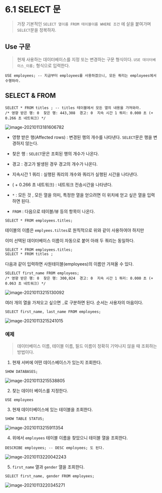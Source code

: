 # 6.1 SELECT 문

> 가장 기본적인 `SELECT 열이름 FROM 테이블이름 WHERE 조건` 에 살을 붙여가며 `SELECT`문을 정복하자.



## Use 구문

> 현재 사용하는 데이터베이스를 지정 또는 변경하는 구문 형식이다. `USE 데이터베이스_이름;` 형식으로 입력한다.

```mariadb
USE employees; -- 지금부터 employees를 사용하겠으니, 모든 쿼리는 employees에서 수행하라. 
```



## SELECT & FROM

```mariadb
SELECT * FROM titles ; -- titles 테이블에서 모든 열의 내용을 가져와라.
/* 영향 받은 행: 0  찾은 행: 443,308  경고: 0  지속 시간 1 쿼리: 0.000 초 (+ 0.266 초 네트워크) */
```

![image-20210113181606782](markdown-images/image-20210113181606782.png)

* 영향 받은 행(Affected rows) : 변경된 행의 개수를 나타낸다. `SELECT`문은 행을 변경하지 않는다.
* 찾은 행 : `SELECT`문은 조회된 행의 개수가 나온다.
* 경고 : 경고가 발생된 경우 경고의 개수가 나온다.
* 지속시간 1 쿼리 :  실행된 쿼리의 개수와 쿼리가 실행된 시간을 나타낸다.
* ( +  0.266 초 네트워크) : 네트워크 전송시간을 나타낸다.



* `*` : 모든 것 , 모든 열을 의미, 특정한 열을 얻으려면 이 위치에 얻고 싶은 열을 입력하면 된다.
* `FROM` :  다음으로 테이블/뷰 등의 항목이 나온다.





```mariadb
SELECT * FROM employees.titles;
```

테이블의 이름은 `emplyees.tiltes`로 원칙적으로 위와 같이 사용하여야 하지만 

이미 선택된 데이터베이스 이름이 자동으로 붙어 아래 두 쿼리는 동일하다.

```makefile
SELECT * FROM employees.titles;
SELECT * FROM titles ;
```



다음과 같이 입력하면 사원테이블(employees)의 이름만 가져올 수 있다.

```mariadb
SELELCT first_name FROM employees;
/* 영향 받은 행: 0  찾은 행: 300,024  경고: 0  지속 시간 1 쿼리: 0.000 초 (+ 0.063 초 네트워크) */
```

![image-20210113215130092](markdown-images/image-20210113215130092.png)



여러 개의 열을 가져오고 싶으면 `,`로 구분하면 된다.  순서는 사용자의 마음이다.

```mariadb
SELECT first_name, last_name FROM employees;
```

![image-20210113215241015](markdown-images/image-20210113215241015.png)



### 예제

> 데이터베이스 이름, 테이블 이름, 필드 이름이 정확히 기억나지 않을 때 조회하는 방법이다.

1. 현재 서버에 어떤 데이스베이스가 있는지 조회한다.

```mariadb
SHOW DATABASES;
```

![image-20210113215538805](markdown-images/image-20210113215538805.png)

2. 찾는 데이터 베이스를 지정한다.

```mariadb
USE employees
```

3. 현재 데이터베이스에 있는 테이블을 조회한다.

```mariadb
SHOW TABLE STATUS;
```

![image-20210113215911354](markdown-images/image-20210113215911354.png)

4. 위에서 `employees` 테이블 이름을 찾았으니 테이블 열을 조회한다.

```mariadb
DESCRIBE employees; -- DESC employees; 도 된다.
```

![image-20210113220042243](markdown-images/image-20210113220042243.png)

5. `first_name` 열과 `gender` 열을 조회한다.

```mariadb
SELECT first_name, gender FROM employees;
```

![image-20210113220345271](markdown-images/image-20210113220345271.png)